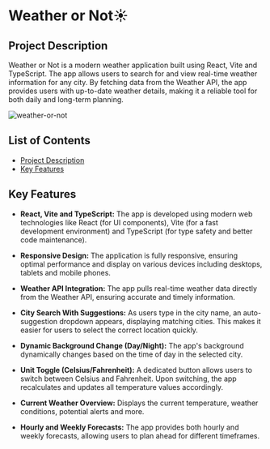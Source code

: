 # Weather or Not☀️
## Project Description
Weather or Not is a modern weather application built using React, Vite and TypeScript. The app allows users to search for and view real-time weather information for any city. By fetching data from the Weather API, the app provides users with up-to-date weather details, making it a reliable tool for both daily and long-term planning.

![weather-or-not](https://github.com/user-attachments/assets/785c718f-4d6b-46b3-8674-9dd7a7242ea7)

## List of Contents
- [Project Description](#project-description)
- [Key Features](#key-features)

## Key Features
- **React, Vite and TypeScript:** The app is developed using modern web technologies like React (for UI components), Vite (for a fast development environment) and TypeScript (for type safety and better code maintenance).
 
- **Responsive Design:** The application is fully responsive, ensuring optimal performance and display on various devices including desktops, tablets and mobile phones.
 
- **Weather API Integration:** The app pulls real-time weather data directly from the Weather API, ensuring accurate and timely information.
 
- **City Search With Suggestions:** As users type in the city name, an auto-suggestion dropdown appears, displaying matching cities. This makes it easier for users to select the correct location quickly.
 
- **Dynamic Background Change (Day/Night):** The app's background dynamically changes based on the time of day in the selected city.
 
- **Unit Toggle (Celsius/Fahrenheit):** A dedicated button allows users to switch between Celsius and Fahrenheit. Upon switching, the app recalculates and updates all temperature values accordingly.
 
- **Current Weather Overview:** Displays the current temperature, weather conditions, potential alerts and more.
 
- **Hourly and Weekly Forecasts:** The app provides both hourly and weekly forecasts, allowing users to plan ahead for different timeframes.
